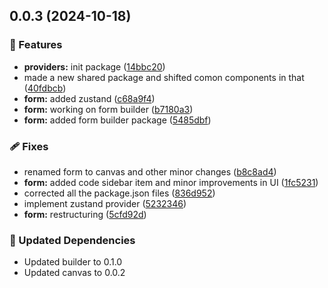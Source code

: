 ## 0.0.3 (2024-10-18)

### 🚀 Features

- **providers:** init package ([14bbc20](https://github.com/rhinobase/fibr/commit/14bbc20))
- made a new shared package and shifted comon components in that ([40fdbcb](https://github.com/rhinobase/fibr/commit/40fdbcb))
- **form:** added zustand ([c68a9f4](https://github.com/rhinobase/fibr/commit/c68a9f4))
- **form:** working on form builder ([b7180a3](https://github.com/rhinobase/fibr/commit/b7180a3))
- **form:** added form builder package ([5485dbf](https://github.com/rhinobase/fibr/commit/5485dbf))

### 🩹 Fixes

- renamed form to canvas and other minor changes ([b8c8ad4](https://github.com/rhinobase/fibr/commit/b8c8ad4))
- **form:** added code sidebar item and minor improvements in UI ([1fc5231](https://github.com/rhinobase/fibr/commit/1fc5231))
- corrected all the package.json files ([836d952](https://github.com/rhinobase/fibr/commit/836d952))
- implement zustand provider ([5232346](https://github.com/rhinobase/fibr/commit/5232346))
- **form:** restructuring ([5cfd92d](https://github.com/rhinobase/fibr/commit/5cfd92d))

### 🧱 Updated Dependencies

- Updated builder to 0.1.0
- Updated canvas to 0.0.2